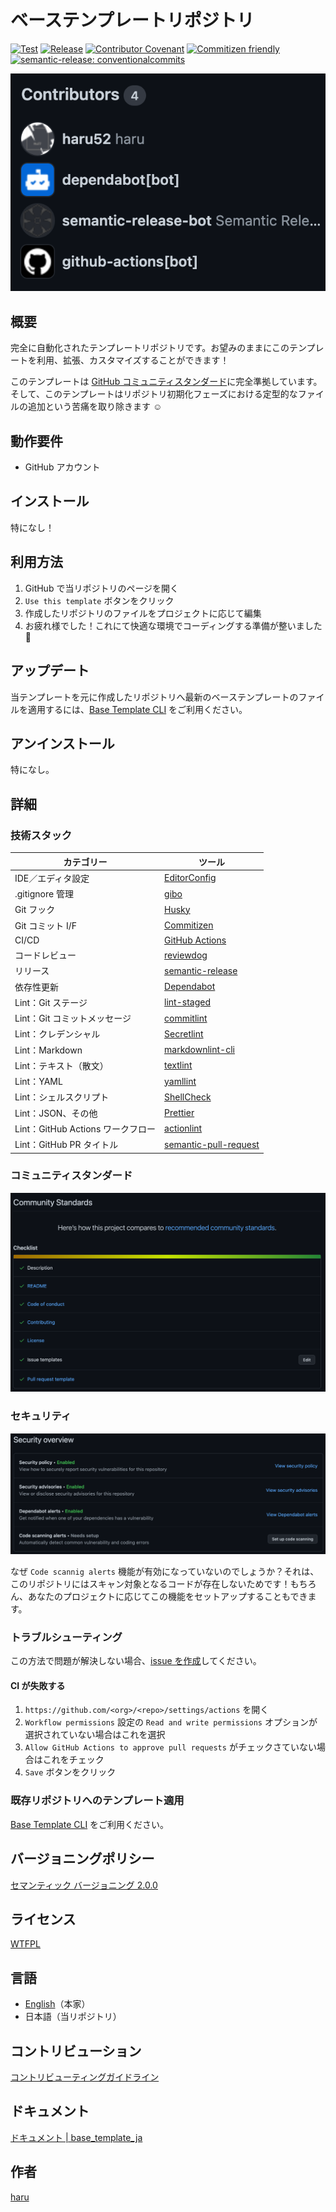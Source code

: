 # ベーステンプレートリポジトリ

[![Test](https://github.com/haru52/base_template_ja/actions/workflows/test.yml/badge.svg)](https://github.com/haru52/base_template_ja/actions/workflows/test.yml)
[![Release](https://github.com/haru52/base_template_ja/actions/workflows/release.yml/badge.svg)](https://github.com/haru52/base_template_ja/actions/workflows/release.yml)
[![Contributor Covenant](https://img.shields.io/badge/Contributor%20Covenant-2.0-4baaaa.svg)](https://haru52.github.io/base_template_ja/CODE_OF_CONDUCT.html)
[![Commitizen friendly](https://img.shields.io/badge/commitizen-friendly-brightgreen.svg)](https://commitizen.github.io/cz-cli/)
[![semantic-release: conventionalcommits](https://img.shields.io/badge/semantic--release-conventionalcommits-e10079?logo=semantic-release)](https://github.com/semantic-release/semantic-release)

[![Contributors](images/contributors.png)](https://github.com/haru52/base_template_ja/graphs/contributors)

## 概要

完全に自動化されたテンプレートリポジトリです。お望みのままにこのテンプレートを利用、拡張、カスタマイズすることができます！

このテンプレートは [GitHub コミュニティスタンダード](https://github.com/haru52/base_template_ja/community)に完全準拠しています。そして、このテンプレートはリポジトリ初期化フェーズにおける定型的なファイルの追加という苦痛を取り除きます ☺️

## 動作要件

- GitHub アカウント

## インストール

特になし！

## 利用方法

1. GitHub で当リポジトリのページを開く
2. `Use this template` ボタンをクリック
3. 作成したリポジトリのファイルをプロジェクトに応じて編集
4. お疲れ様でした！これにて快適な環境でコーディングする準備が整いました 🎉

## アップデート

当テンプレートを元に作成したリポジトリへ最新のベーステンプレートのファイルを適用するには、[Base Template CLI][base-template-cli] をご利用ください。

## アンインストール

特になし。

## 詳細

### 技術スタック

|            カテゴリー             |                                        ツール                                         |
| --------------------------------- | ------------------------------------------------------------------------------------- |
| IDE／エディタ設定                 | [EditorConfig](https://editorconfig.org/)                                             |
| .gitignore 管理                   | [gibo](https://github.com/simonwhitaker/gibo#readme)                                  |
| Git フック                        | [Husky](https://typicode.github.io/husky)                                             |
| Git コミット I/F                  | [Commitizen](https://commitizen.github.io/cz-cli/)                                    |
| CI/CD                             | [GitHub Actions](https://github.com/features/actions)                                 |
| コードレビュー                    | [reviewdog](https://github.com/reviewdog/reviewdog#readme)                            |
| リリース                          | [semantic-release](https://semantic-release.gitbook.io/semantic-release/)             |
| 依存性更新                        | [Dependabot](https://docs.github.com/ja/code-security/dependabot)                     |
| Lint：Git ステージ                | [lint-staged](https://github.com/okonet/lint-staged#readme)                           |
| Lint：Git コミットメッセージ      | [commitlint](https://commitlint.js.org/)                                              |
| Lint：クレデンシャル              | [Secretlint](https://github.com/secretlint/secretlint#readme)                         |
| Lint：Markdown                    | [markdownlint-cli](https://github.com/igorshubovych/markdownlint-cli#readme)          |
| Lint：テキスト（散文）            | [textlint](https://textlint.github.io/)                                               |
| Lint：YAML                        | [yamllint](https://yamllint.readthedocs.io/)                                          |
| Lint：シェルスクリプト            | [ShellCheck](https://github.com/koalaman/shellcheck#readme)                           |
| Lint：JSON、その他                | [Prettier](https://prettier.io/)                                                      |
| Lint：GitHub Actions ワークフロー | [actionlint](https://github.com/rhysd/actionlint#readme)                              |
| Lint：GitHub PR タイトル          | [semantic-pull-request](https://github.com/marketplace/actions/semantic-pull-request) |

### コミュニティスタンダード

[![Community Standards](images/community_standards.png)](https://github.com/haru52/base_template_ja/community)

### セキュリティ

[![Security overview](images/security_overview.png)](https://github.com/haru52/base_template_ja/security)

なぜ `Code scannig alerts` 機能が有効になっていないのでしょうか？それは、このリポジトリにはスキャン対象となるコードが存在しないためです！もちろん、あなたのプロジェクトに応じてこの機能をセットアップすることもできます。

### トラブルシューティング

この方法で問題が解決しない場合、[issue を作成](https://github.com/haru52/base_template_ja/issues/new/choose)してください。

#### CI が失敗する

1. `https://github.com/<org>/<repo>/settings/actions` を開く
2. `Workflow permissions` 設定の `Read and write permissions` オプションが選択されていない場合はこれを選択
3. `Allow GitHub Actions to approve pull requests` がチェックさていない場合はこれをチェック
4. `Save` ボタンをクリック

### 既存リポジトリへのテンプレート適用

[Base Template CLI][base-template-cli] をご利用ください。

## バージョニングポリシー

[セマンティック バージョニング 2.0.0](https://semver.org/lang/ja/spec/v2.0.0.html)

## ライセンス

[WTFPL](LICENSE)

## 言語

- [English](https://github.com/haru52/base_template#readme)（本家）
- 日本語（当リポジトリ）

## コントリビューション

[コントリビューティングガイドライン](https://haru52.github.io/base_template_ja/CONTRIBUTING.html)

## ドキュメント

[ドキュメント | base_template_ja](https://haru52.github.io/base_template_ja/)

## 作者

[haru](https://haru52.com/)

[base-template-cli]: https://github.com/haru52/base_template_cli#readme
